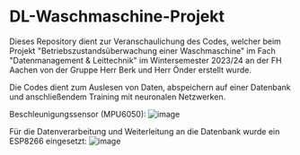 # DL-Waschmaschine-Projekt


Dieses Repository dient zur Veranschaulichung des Codes, welcher beim Projekt "Betriebszustandsüberwachung einer Waschmaschine" im Fach "Datenmanagement & Leittechnik" im Wintersemester 2023/24 an der FH Aachen von der Gruppe Herr Berk und Herr Önder erstellt wurde.

Die Codes dient zum Auslesen von Daten, abspeichern auf einer Datenbank und anschließendem Training mit neuronalen Netzwerken.

Beschleunigungssensor (MPU6050): ![image](https://github.com/fb5698/DL-Waschmaschine-Projekt/assets/161745198/1e01752c-8529-4641-8543-4a1634f83920)
 

Für die Datenverarbeitung und Weiterleitung an die Datenbank wurde ein ESP8266 eingesetzt: ![image](https://github.com/fb5698/DL-Waschmaschine-Projekt/assets/161745198/91c61c9c-6bab-4aaa-97c1-4c8088cc92a0)
